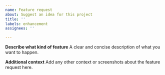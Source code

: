 ```yaml
---
name: Feature request
about: Suggest an idea for this project
title: ''
labels: enhancement
assignees: ''

---
```


**Describe what kind of feature**
A clear and concise description of what you want to happen.

**Additional context**
Add any other context or screenshots about the feature request here.
